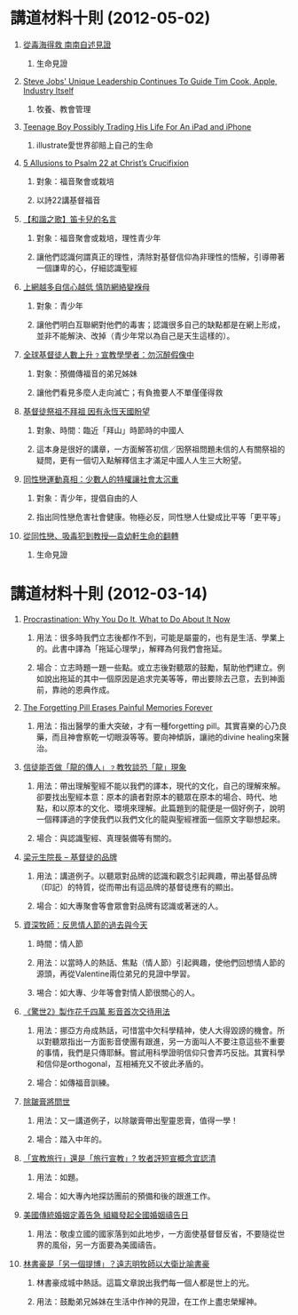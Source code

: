 ---
---

# 講道材料十則 (2012-05-02)

1.  [從毒海得救 南南自述見證](http://www.gospelherald.com.hk/news/min-2741/)

    1.  生命見證

2.  [Steve Jobs' Unique Leadership Continues To Guide Tim Cook, Apple, Industry Itself](http://appadvice.com/appnn/2012/04/steve-jobs-unique-leadership-continues-to-guide-tim-cook-apple-industry-itself)

    1.  牧養、教會管理

3.  [Teenage Boy Possibly Trading His Life For An iPad and iPhone](http://appadvice.com/appnn/2012/04/teenage-boy-possibly-trading-his-life-for-an-ipad-and-iphone)

    1.  illustrate愛世界卻賠上自己的生命

4.  [5 Allusions to Psalm 22 at Christ’s Crucifixion](http://blog.logos.com/2012/04/5-allusions-to-psalm-22-at-christs-crucifixion/?utm_source=feedburner&utm_medium=feed&utm_campaign=Feed%3A+LogosBibleSoftwareBlog+%28Logos+Bible+Software+Blog%29&utm_content=Google+Reader)

    1.  對象：福音聚會或栽培

    2.  以詩22講基督福音

5.  [【和諧之歌】笛卡兒的名言](http://www.gospelherald.com.hk/news/lif-2648/)

    1.  對象：福音聚會或栽培，理性青少年

    2.  讓他們認識何謂真正的理性，清除對基督信仰為非理性的悟解，引導帶著一個謙卑的心，仔細認識聖經

6.  [上網越多自信心越低 慎防網絡變褓母](http://www.gospelherald.com.hk/news/soc-1910/)

    1.  對象：青少年

    2.  讓他們明白互聯網對他們的毒害；認識很多自己的缺點都是在網上形成，並非不能解決、改掉（青少年常以為自己是天生這樣的）。

7.  [全球基督徒人數上升﹖宣教學學者：勿沉醉假像中](http://www.gospelherald.com.hk/news/mis-1847/)

    1.  對象：預備傳福音的弟兄姊妹

    2.  讓他們看見多麼人走向滅亡；有負擔要人不單僅僅得救

8.  [基督徒祭祖不拜祖 因有永恆天國盼望](http://www.gospelherald.com.hk/news/chi-506/)

    1.  對象、時間：臨近「拜山」時節時的中國人

    2.  這本身是很好的講章，一方面解答初信／因祭祖問題未信的人有關祭祖的疑問，更有一個切入點解釋信主才滿足中國人人生三大盼望。

9.  [同性戀運動真相：少數人的特權讓社會太沉重](http://www.gospelherald.com.hk/news/soc-1922/)

    1.  對象：青少年，提倡自由的人

    2.  指出同性戀危害社會健康。物極必反，同性戀人仕變成比平等「更平等」

10. [從同性戀、吸毒犯到教授—袁幼軒生命的翻轉](http://www.gospelherald.com.hk/news/min-2757/)

    1.  生命見證

# 講道材料十則 (2012-03-14)

1.  [Procrastination: Why You Do It, What to Do About It Now](http://www.amazon.com/gp/reader/B001PU7WQE/ref=sib_dp_kd#reader-link)

    1.  用法：很多時我們立志後都作不到，可能是屬靈的，也有是生活、學業上的。此書中譯為「拖延心理學」，解釋為何我們會拖延。

    2.  場合：立志時題一題一些點。或立志後對聽眾的鼓勵，幫助他們建立。例如說出拖延的其中一個原因是追求完美等等，帶出要除去己意，去到神面前，靠祂的恩典作成。

2.  [The Forgetting Pill Erases Painful Memories Forever](http://m.wired.com/magazine/2012/02/ff_forgettingpill/all/1)

    1.  用法：指出醫學的重大突破，才有一種forgetting pill。其實喜樂的心乃良藥，而且神會察乾一切眼淚等等。要向神傾訴，讓祂的divine healing來醫治。

3.  [信徒能否做「龍的傳人」﹖教牧談恐「龍」現象](http://www.gospelherald.com.hk/news/gen-2082/)

    1.  用法：帶出理解聖經不能以我們的譯本，現代的文化，自己的理解來解。卻要找出聖經本意：原本的讀者對原本的聽眾在原本的場合、時代、地點，和以原本的文化、環境來理解。此篇題到的龍便是一個好例子，說明一個釋譯過的字使我們以我們文化的龍與聖經裡面一個原文字聯想起來。

    2.  場合：與認識聖經、真理裝備等有關的。

4.  [梁元生院長 – 基督徒的品牌](http://www.gospelherald.com.hk/news/gen-2143/)

    1.  用法：講道例子。以聽眾對品牌的認識和觀念引起興趣，帶出基督品牌（印記）的特質，從而帶出有這品牌的基督徒應有的顯出。

    2.  場合：如大專聚會等會眾會對品牌有認識或著迷的人。

5.  [資深牧師：反思情人節的過去與今天](http://www.gospelherald.com.hk/news/edi-1067/)

    1.  時間：情人節

    2.  用法：以當時人的熱話、焦點（情人節）引起興趣，使他們回想情人節的源頭，再從Valentine兩位弟兄的見證中學習。

    3.  埸合：如大專、少年等會對情人節很關心的人。

6.  [《驚世2》製作花千四萬 影音首次交待用法](http://www.gospelherald.com.hk/news/min-2724/)

    1.  用法：挪亞方舟成熱話，可惜當中欠科學精神，使人大得毀謗的機會。所以對聽眾指出一方面影音使團有跟進，另一方面叫人不要注意這些不重要的事情，我們是只傳耶穌。嘗試用科學證明信仰只會弄巧反拙。其實科學和信仰是orthogonal，互相補充又不彼此矛盾的。

    2.  場合：如傳福音訓練。

7.  [除皺膏將問世](http://www.gospelherald.com.hk/news/lif-2712/)

    1.  用法：又一講道例子，以除皺膏帶出聖靈恩膏，值得一學！

    2.  場合：踏入中年的。

8.  [「宣教旅行」還是「旅行宣教」? 牧者評短宣概念宜認清](http://www.gospelherald.com.hk/news/gen-2093/)

    1.  用法：如題。

    2.  場合：如大專內地探訪團前的預備和後的跟進工作。

9.  [美國傳統婚姻定義告急 組織發起全國婚姻禱告日](http://www.gospelherald.com.hk/news/wor-2737/)

    1.  用法：敬虔立國的國家落到如此地步，一方面使基督督反省，不要隨從世界的風俗，另一方面要為美國禱告。

10. [林書豪是「另一個提博」？遠志明牧師以大衛比喻書豪](http://www.gospelherald.com.hk/news/min-2718/)

    1.  林書豪成城中熱話。這篇文章說出我們每一個人都是世上的光。

    2.  用法：鼓勵弟兄姊妹在生活中作神的見證，在工作上盡忠榮耀神。
